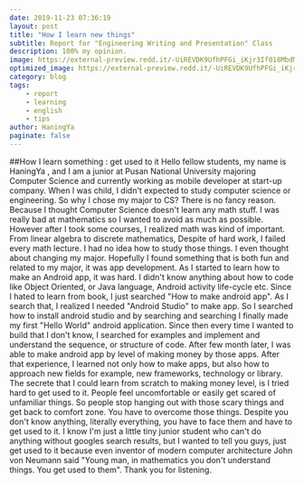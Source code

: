 ```yaml
---
date: 2019-11-23 07:36:19
layout: post
title: "How I learn new things"
subtitle: Report for "Engineering Writing and Presentation" Class
description: 100% my opinion.
image: https://external-preview.redd.it/-UiREVDK9UfhPFGi_iKjr3If018MbdMUpxI3nuGmHzI.png?auto=webp&s=299271fe4cc65f482b79c15d2ec9caf223366da6
optimized_image: https://external-preview.redd.it/-UiREVDK9UfhPFGi_iKjr3If018MbdMUpxI3nuGmHzI.png?auto=webp&s=299271fe4cc65f482b79c15d2ec9caf223366da6
category: blog
tags:
    - report
    - learning
    - english
    - tips
author: HaningYa
paginate: false
---
```

##How I learn something : get used to it
 Hello fellow students, my name is HaningYa , and I am a junior at Pusan National University majoring Computer Science and currently working as mobile developer at start-up company. When I was child, I didn't expected to study computer science or engineering. So why I chose my major to CS? There is no fancy reason. Because I thought Computer Science doesn't learn any math stuff. I was really bad at mathematics so I wanted to avoid as much as possible. However after I took some courses, I realized math was kind of important. From linear algebra to discrete mathematics, Despite of hard work, I failed every math lecture. I had no idea how to study those things. I even thought about changing my major. Hopefully I found something that is both fun and related to my major, it was app development.
 As I started to learn how to make an Android app, it was hard. I didn't know anything about how to code like Object Oriented, or Java language, Android activity life-cycle etc. Since I hated to learn from book, I just searched "How to make android app". As I search that, I realized I needed "Android Studio" to make app. So I searched how to install android studio and by searching and searching I finally made my first "Hello World" android application. Since then every time I wanted to build that I don't know, I searched for examples and implement and understand the sequence, or structure of code. After few month later, I was able to make android app by level of making money by those apps. After that experience, I learned not only how to make apps, but also how to approach new fields for example, new frameworks, technology or library.
 The secrete that I could learn from scratch to making money level, is I tried hard to get used to it. People feel uncomfortable or easily get scared of unfamiliar things. So people stop hanging out with those scary things and get back to comfort zone. You have to overcome those things. Despite you don't know anything, literally everything, you have to face them and have to get used to it. 
 I know I'm just a little tiny junior student who can't do anything without googles search results, but I wanted to tell you guys, just get used to it because even inventor of modern computer architecture John von Neumann said "Young man, in mathematics you don't understand things. You get used to them". Thank you for listening.
